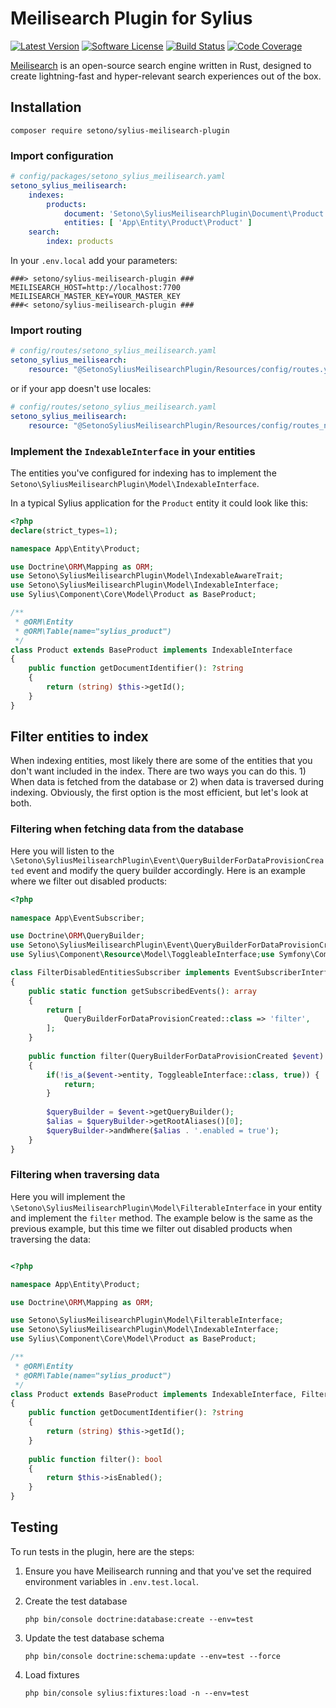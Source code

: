 # Meilisearch Plugin for Sylius

[![Latest Version][ico-version]][link-packagist]
[![Software License][ico-license]](LICENSE)
[![Build Status][ico-github-actions]][link-github-actions]
[![Code Coverage][ico-code-coverage]][link-code-coverage]

[Meilisearch](https://github.com/meilisearch/meilisearch) is an open-source search engine written in Rust, designed to create lightning-fast and hyper-relevant search experiences out of the box.

## Installation

```shell
composer require setono/sylius-meilisearch-plugin
```

### Import configuration

```yaml
# config/packages/setono_sylius_meilisearch.yaml
setono_sylius_meilisearch:
    indexes:
        products:
            document: 'Setono\SyliusMeilisearchPlugin\Document\Product'
            entities: [ 'App\Entity\Product\Product' ]
    search:
        index: products

```

In your `.env.local` add your parameters: 

```dotenv
###> setono/sylius-meilisearch-plugin ###
MEILISEARCH_HOST=http://localhost:7700
MEILISEARCH_MASTER_KEY=YOUR_MASTER_KEY
###< setono/sylius-meilisearch-plugin ###
```

### Import routing

```yaml
# config/routes/setono_sylius_meilisearch.yaml
setono_sylius_meilisearch:
    resource: "@SetonoSyliusMeilisearchPlugin/Resources/config/routes.yaml"
```

or if your app doesn't use locales:

```yaml
# config/routes/setono_sylius_meilisearch.yaml
setono_sylius_meilisearch:
    resource: "@SetonoSyliusMeilisearchPlugin/Resources/config/routes_no_locale.yaml"
```

### Implement the `IndexableInterface` in your entities

The entities you've configured for indexing has to implement the `Setono\SyliusMeilisearchPlugin\Model\IndexableInterface`.

In a typical Sylius application for the `Product` entity it could look like this:

```php
<?php
declare(strict_types=1);

namespace App\Entity\Product;

use Doctrine\ORM\Mapping as ORM;
use Setono\SyliusMeilisearchPlugin\Model\IndexableAwareTrait;
use Setono\SyliusMeilisearchPlugin\Model\IndexableInterface;
use Sylius\Component\Core\Model\Product as BaseProduct;

/**
 * @ORM\Entity
 * @ORM\Table(name="sylius_product")
 */
class Product extends BaseProduct implements IndexableInterface
{
    public function getDocumentIdentifier(): ?string
    {
        return (string) $this->getId();
    }
}
```

## Filter entities to index

When indexing entities, most likely there are some of the entities that you don't want included in the index.
There are two ways you can do this. 1) When data is fetched from the database or 2) when data is traversed during indexing.
Obviously, the first option is the most efficient, but let's look at both.

### Filtering when fetching data from the database

Here you will listen to the `\Setono\SyliusMeilisearchPlugin\Event\QueryBuilderForDataProvisionCreated` event and modify the query builder accordingly.
Here is an example where we filter out disabled products:

```php
<?php
    
namespace App\EventSubscriber;

use Doctrine\ORM\QueryBuilder;
use Setono\SyliusMeilisearchPlugin\Event\QueryBuilderForDataProvisionCreated;
use Sylius\Component\Resource\Model\ToggleableInterface;use Symfony\Component\EventDispatcher\EventSubscriberInterface;

class FilterDisabledEntitiesSubscriber implements EventSubscriberInterface
{
    public static function getSubscribedEvents(): array
    {
        return [
            QueryBuilderForDataProvisionCreated::class => 'filter',
        ];
    }
    
    public function filter(QueryBuilderForDataProvisionCreated $event): void
    {
        if(!is_a($event->entity, ToggleableInterface::class, true)) {
            return;
        }
        
        $queryBuilder = $event->getQueryBuilder();
        $alias = $queryBuilder->getRootAliases()[0];
        $queryBuilder->andWhere($alias . '.enabled = true');
    }
}
```

### Filtering when traversing data

Here you will implement the `\Setono\SyliusMeilisearchPlugin\Model\FilterableInterface` in your entity and implement the `filter` method.
The example below is the same as the previous example, but this time we filter out disabled products when traversing the data:

```php

<?php

namespace App\Entity\Product;

use Doctrine\ORM\Mapping as ORM;

use Setono\SyliusMeilisearchPlugin\Model\FilterableInterface;
use Setono\SyliusMeilisearchPlugin\Model\IndexableInterface;
use Sylius\Component\Core\Model\Product as BaseProduct;

/**
 * @ORM\Entity
 * @ORM\Table(name="sylius_product")
 */
class Product extends BaseProduct implements IndexableInterface, FilterableInterface
{
    public function getDocumentIdentifier(): ?string
    {
        return (string) $this->getId();
    }
    
    public function filter(): bool
    {
        return $this->isEnabled();
    }
}
```

## Testing

To run tests in the plugin, here are the steps:

1. Ensure you have Meilisearch running and that you've set the required environment variables in `.env.test.local`.

2. Create the test database
   
    ```shell
    php bin/console doctrine:database:create --env=test
    ```

3. Update the test database schema

    ```shell
    php bin/console doctrine:schema:update --env=test --force
    ```

4. Load fixtures

    ```shell
    php bin/console sylius:fixtures:load -n --env=test
    ```

[ico-version]: https://poser.pugx.org/setono/sylius-meilisearch-plugin/v/stable
[ico-license]: https://poser.pugx.org/setono/sylius-meilisearch-plugin/license
[ico-github-actions]: https://github.com/Setono/sylius-meilisearch-plugin/workflows/build/badge.svg
[ico-code-coverage]: https://codecov.io/gh/Setono/sylius-meilisearch-plugin/branch/master/graph/badge.svg

[link-packagist]: https://packagist.org/packages/setono/sylius-meilisearch-plugin
[link-github-actions]: https://github.com/Setono/sylius-meilisearch-plugin/actions
[link-code-coverage]: https://codecov.io/gh/Setono/sylius-meilisearch-plugin
